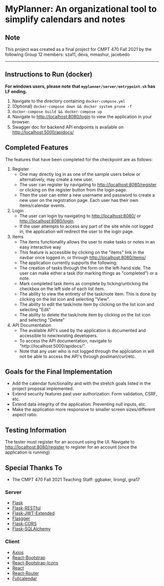 # MyPlanner: An organizational tool to simplify calendars and notes

## Note

This project was created as a final project for CMPT 470 Fall 2021 by the following Group 12 members: sza11, deva, mmashur, jacebedo

---

## Instructions to Run (docker)

**For windows users, please note that `myplanner/server/entrypoint.sh` has LF ending.**

1. Navigate to the directory containing `docker-compose.yml`
2. (Optional) `docker-compose down && docker system prune -f`
3. `docker-compose build && docker-compose up`
4. Navigate to <http://localhost:8080/login> to view the application in your browser.
5. Swagger doc for backend API endpoints is available on <http://localhost:5000/apidocs/>

## Completed Features

The features that have been completed for the checkpoint are as follows:

1. Register
   - One may directly log in as one of the sample users below or alternatively, may create a new user.
   - The user can register by navigating to <http://localhost:8080/register> or clicking on the register button from the login page.
   - Then the user can enter a new username and password to create a new user on the registration page. Each user has their own items/calendar events.
2. Login
   - The user can login by navigating to <http://localhost:8080/> or <http://localhost:8080/login>.
   - If the user attempts to access any part of the site while not logged in, the application will redirect the user to the login page.
3. Items
   - The items functionality allows the user to make tasks or notes in an easy interactive way
   - This feature is accessible by clicking on the "items" link in the navbar once logged in, or through <http://localhost:8080/items/>
   - The application currently supports the following:
   - The creation of tasks through the form on the left-hand side. The user can make either a task (for marking things as "completed") or a note.
   - Mark completed task items as complete by ticking/unticking the checkbox on the left side of each list item.
   - The ability to view the entirety of the task/note item. This is done by clicking on the list icon and selecting "View".
   - The ability to edit the task/note item by clicking on the list icon and selecting "Edit"
   - The ability to delete the task/note item by clicking on the list icon and selecting "Delete"
4. API Documentation
   - The available API's used by the application is documented and accessible to new/existing developers.
   - To access the API documentation, navigate to "http://localhost:5000/apidocs/".
   - Note that any user who is not logged through the applciation in will not be able to access the API's through postman/curl/etc.

## Goals for the Final Implementation

- Add the calendar functionality and with the stretch goals listed in the project proposal implemented.
- Extend security features past user authorization: Form validation, CSRF, etc.
- Extend data integrity of the application: Preventing null inputs, etc.
- Make the application more responsive to smaller screen sizes/different aspect ratio.

## Testing Information

The tester must register for an account using the UI. Navigate to <http://localhost:8080/register> to register for an account (once the application is running)

## Special Thanks To

- The CMPT 470 Fall 2021 Teaching Staff: ggbaker, lirongl, gna17

### Server

- [Flask](https://flask.palletsprojects.com/en/2.0.x/)
- [Flask-RESTful](https://github.com/flask-restful/flask-restful)
- [Flask-JWT-Extended](https://github.com/vimalloc/flask-jwt-extended)
- [Flasgger](https://github.com/flasgger/flasgger)
- [Flask-CORS](https://github.com/corydolphin/flask-cors)
- [Flask-SQLAlchemy](https://flask-sqlalchemy.palletsprojects.com/en/2.x/)

### Client

- [Axios](https://axios-http.com/)
- [React-Bootstrap](https://react-bootstrap.github.io/)
- [React-Bootstrap-Icons](https://github.com/ismamz/react-bootstrap-icons)
- [React](https://reactjs.org/)
- [React-Router](https://github.com/remix-run/react-router)
- [Fullcalendar](https://github.com/fullcalendar/fullcalendar-react)
